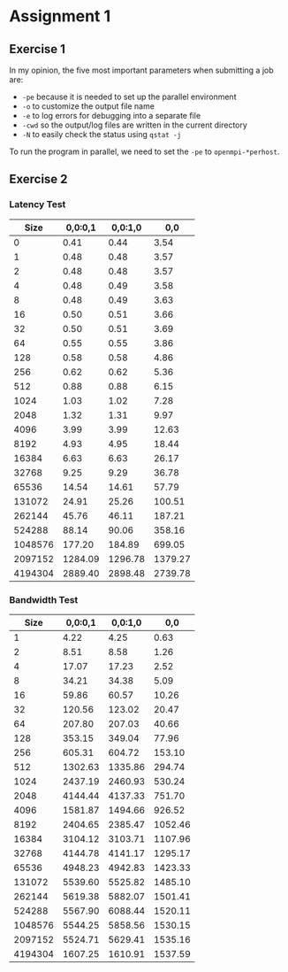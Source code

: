 # Assignment 1

## Exercise 1

In my opinion, the five most important parameters when submitting a job are:

- `-pe` because it is needed to set up the parallel environment
- `-o` to customize the output file name
- `-e` to log errors for debugging into a separate file
- `-cwd` so the output/log files are written in the current directory
- `-N` to easily check the status using `qstat -j`

To run the program in parallel, we need to set the `-pe` to `openmpi-*perhost`.

## Exercise 2

###  Latency Test

| Size    | 0,0:0,1 | 0,0:1,0 |     0,0 |
|---------|---------|---------|---------|
| 0       |    0.41 |    0.44 |    3.54 |
| 1       |    0.48 |    0.48 |    3.57 |
| 2       |    0.48 |    0.48 |    3.57 |
| 4       |    0.48 |    0.49 |    3.58 |
| 8       |    0.48 |    0.49 |    3.63 |
| 16      |    0.50 |    0.51 |    3.66 |
| 32      |    0.50 |    0.51 |    3.69 |
| 64      |    0.55 |    0.55 |    3.86 |
| 128     |    0.58 |    0.58 |    4.86 |
| 256     |    0.62 |    0.62 |    5.36 |
| 512     |    0.88 |    0.88 |    6.15 |
| 1024    |    1.03 |    1.02 |    7.28 |
| 2048    |    1.32 |    1.31 |    9.97 |
| 4096    |    3.99 |    3.99 |   12.63 |
| 8192    |    4.93 |    4.95 |   18.44 |
| 16384   |    6.63 |    6.63 |   26.17 |
| 32768   |    9.25 |    9.29 |   36.78 |
| 65536   |   14.54 |   14.61 |   57.79 |
| 131072  |   24.91 |   25.26 |  100.51 |
| 262144  |   45.76 |   46.11 |  187.21 |
| 524288  |   88.14 |   90.06 |  358.16 |
| 1048576 |  177.20 |  184.89 |  699.05 |
| 2097152 | 1284.09 | 1296.78 | 1379.27 |
| 4194304 | 2889.40 | 2898.48 | 2739.78 |


### Bandwidth Test

| Size    | 0,0:0,1 | 0,0:1,0 |     0,0 |
|---------|---------|---------|---------|
| 1       |    4.22 |    4.25 |    0.63 |
| 2       |    8.51 |    8.58 |    1.26 |
| 4       |   17.07 |   17.23 |    2.52 |
| 8       |   34.21 |   34.38 |    5.09 |
| 16      |   59.86 |   60.57 |   10.26 |
| 32      |  120.56 |  123.02 |   20.47 |
| 64      |  207.80 |  207.03 |   40.66 |
| 128     |  353.15 |  349.04 |   77.96 |
| 256     |  605.31 |  604.72 |  153.10 |
| 512     | 1302.63 | 1335.86 |  294.74 |
| 1024    | 2437.19 | 2460.93 |  530.24 |
| 2048    | 4144.44 | 4137.33 |  751.70 |
| 4096    | 1581.87 | 1494.66 |  926.52 |
| 8192    | 2404.65 | 2385.47 | 1052.46 |
| 16384   | 3104.12 | 3103.71 | 1107.96 |
| 32768   | 4144.78 | 4141.17 | 1295.17 |
| 65536   | 4948.23 | 4942.83 | 1423.33 |
| 131072  | 5539.60 | 5525.82 | 1485.10 |
| 262144  | 5619.38 | 5882.07 | 1501.41 |
| 524288  | 5567.90 | 6088.44 | 1520.11 |
| 1048576 | 5544.25 | 5858.56 | 1530.15 |
| 2097152 | 5524.71 | 5629.41 | 1535.16 |
| 4194304 | 1607.25 | 1610.91 | 1537.59 |
